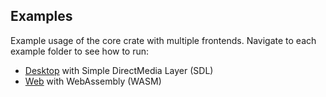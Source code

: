 ## Examples

Example usage of the core crate with multiple frontends. Navigate to each example folder to see how to run:
- [Desktop](./desktop) with Simple DirectMedia Layer (SDL)
- [Web](./web) with WebAssembly (WASM)

